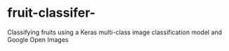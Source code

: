 # fruit-classifer-
Classifying fruits using a Keras multi-class image classification model and Google Open Images
